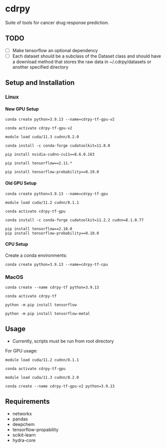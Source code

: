 # cdrpy

Suite of tools for cancer drug response prediction.

## TODO

- [ ] Make tensorflow an optional dependency 
- [ ] Each dataset should be a subclass of the Dataset class and should have a download method that stores the raw data in ~/.cdrpy/datasets or another specified directory

## Setup and Installation

### Linux

#### New GPU Setup

```{shell}
conda create python=3.9.13 --name=cdrpy-tf-gpu-v2

conda activate cdrpy-tf-gpu-v2

module load cuda/11.3 cudnn/8.2.0

conda install -c conda-forge cudatoolkit=11.8.0

pip install nvidia-cudnn-cu11==8.6.0.163

pip install tensorflow==2.11.*

pip install tensorflow-probability==0.19.0
```

#### Old GPU Setup

```{shell}
conda create python=3.9.13 --name=cdrpy-tf-gpu

module load cuda/11.2 cudnn/8.1.1

conda activate cdrpy-tf-gpu

conda install -c conda-forge cudatoolkit=11.2.2 cudnn=8.1.0.77

pip install tensorflow==2.10.0
pip install tensorflow-probability==0.18.0
```

#### CPU Setup

Create a conda environments:

```{shell}
conda create python=3.9.13 --name=cdrpy-tf-cpu
```

### MacOS

```{shell}
conda create --name cdrpy-tf python=3.9.13

conda activate cdrpy-tf

python -m pip install tensorflow

python -m pip install tensorflow-metal
```

## Usage

- Currently, scripts must be run from root directory

For GPU usage:

```{shell}
module load cuda/11.2 cudnn/8.1.1

conda activate cdrpy-tf-gpu
```

```{shell}
module load cuda/11.3 cudnn/8.2.0

conda create --name cdrpy-tf-gpu-v2 python=3.9.13
```

## Requirements

- networkx
- pandas
- deepchem
- tensorflow-propability
- scikit-learn
- hydra-core